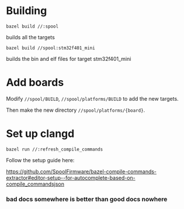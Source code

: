 # Building
```
bazel build //:spool
```
builds all the targets

```
bazel build //spool:stm32f401_mini
```
builds the bin and elf files for target stm32f401_mini

# Add boards
Modify `//spool/BUILD`, `//spool/platforms/BUILD` to add the new targets.

Then make the new directory `//spool/platforms/{board}`.

# Set up clangd
```
bazel run //:refresh_compile_commands
```

Follow the setup guide here:

https://github.com/SpoolFirmware/bazel-compile-commands-extractor#editor-setup--for-autocomplete-based-on-compile_commandsjson

### bad docs somewhere is better than good docs nowhere